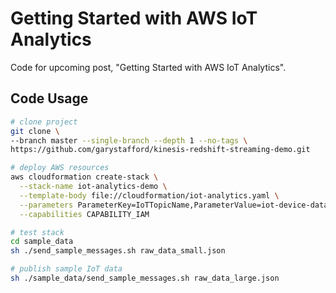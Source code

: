 # Getting Started with AWS IoT Analytics

Code for upcoming post, "Getting Started with AWS IoT Analytics".

## Code Usage

```bash
# clone project
git clone \
--branch master --single-branch --depth 1 --no-tags \
https://github.com/garystafford/kinesis-redshift-streaming-demo.git

# deploy AWS resources
aws cloudformation create-stack \
  --stack-name iot-analytics-demo \
  --template-body file://cloudformation/iot-analytics.yaml \
  --parameters ParameterKey=IoTTopicName,ParameterValue=iot-device-data \
  --capabilities CAPABILITY_IAM

# test stack
cd sample_data
sh ./send_sample_messages.sh raw_data_small.json

# publish sample IoT data
sh ./sample_data/send_sample_messages.sh raw_data_large.json
```